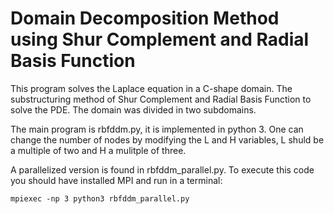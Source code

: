 # Domain Decomposition Method using Shur Complement and Radial Basis Function

This program solves the Laplace equation in a C-shape domain. The substructuring method of Shur Complement and Radial Basis Function to solve the PDE. The domain was divided in two subdomains.

The main program is rbfddm.py, it is implemented in python 3. One can change the number of nodes by modifying the L and H variables, L shuld be a multiple of two and H a mulitple of three.

A parallelized version is found in rbfddm_parallel.py. To execute this code you should have installed MPI and run in a terminal:
```
mpiexec -np 3 python3 rbfddm_parallel.py
```
